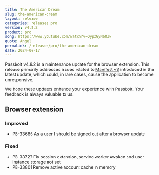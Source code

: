```yaml
---
title: The American Dream
slug: the-american-dream
layout: release
categories: releases pro
version: v4.8.2
product: pro
song: https://www.youtube.com/watch?v=OypXGyN6OZw
quote: Angel
permalink: /releases/pro/the-american-dream
date: 2024-06-17
---
```


Passbolt v4.8.2 is a maintenance update for the browser extension. This release primarily addresses issues related
to [Manifest v3](https://www.passbolt.com/blog/passbolt-browser-extension-migration-to-manifest-v3) introduced in the latest update, which could, in rare cases, cause the application to become unresponsive.

We hope these updates enhance your experience with Passbolt. Your feedback is always valuable to us.

## Browser extension
### Improved
- PB-33686 As a user I should be signed out after a browser update

### Fixed
- PB-33727 Fix session extension, service worker awaken and user instance storage not set
- PB-33801 Remove active account cache in memory
